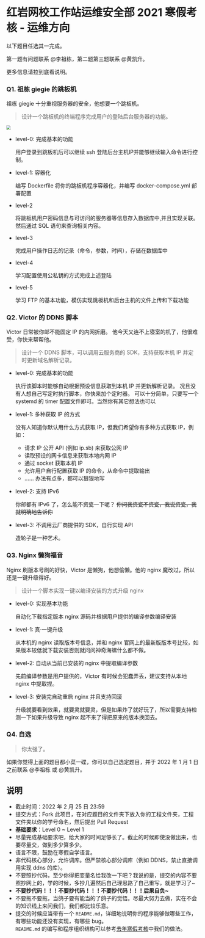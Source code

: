 # 红岩网校工作站运维安全部 2021 寒假考核 - 运维方向

以下题目任选其一完成。

第一题有问题联系 @李祖栋，第二题第三题联系 @黄凯升。

更多信息请拉到底看说明。

### Q1. 祖栋 giegie 的跳板机

祖栋 giegie 十分重视服务器的安全，他想要一个跳板机。

> 设计一个跳板机的终端程序完成用户的登陆后台服务器的功能。

<img src="https://gitee.com/lzd-1230/img-host/raw/master/image/20211223175402.png" style="zoom: 67%;" />

+ level-0: 完成基本的功能

  用户登录到跳板机后可以继续 ssh 登陆后台主机IP并能够继续输入命令进行控制。
+ level-1: 容器化

  编写 Dockerfile 将你的跳板机程序容器化，并编写 docker-compose.yml 部署配置
+ level-2

  将跳板机用户密码信息与可访问的服务器等信息存入数据库中,并且实现关联。然后通过 SQL 语句来查询相关内容。
+ level-3

  完成用户操作日志的记录（命令，参数，时间），存储在数据库中
+ level-4

  学习配置使用公私钥的方式完成上述登陆
+ level-5

  学习 FTP 的基本功能，模仿实现跳板机和后台主机的文件上传和下载功能

### Q2. Victor 的 DDNS 脚本

Victor 日常被你邮不能固定 IP 的内网折磨。
他今天又连不上寝室的机了，他很难受，你快来帮帮他。

> 设计一个 DDNS 脚本，可以调用云服务商的 SDK，支持获取本机 IP 并定时更新域名解析记录。

+ level-0: 完成基本的功能

  执行该脚本时能够自动根据预设信息获取到本机 IP 并更新解析记录。
  况且没有人想自己写定时执行脚本，你快来加个定时器。
  可以十分简单，只要写一个 systemd 的 timer 配置文件即可。当然你有其它想法也可以
+ level-1: 多种获取 IP 的方式

  没有人知道你默认用什么方式获取 IP，但我们希望你有多种方式获取 IP，例如：

  * 请求 IP 公开 API (例如 ip.sb) 来获取公网 IP
  * 读取预设的网卡信息来获取本地内网 IP
  * 通过 socket 获取本机 IP
  * 允许用户自行配置获取 IP 的命令，从命令中提取输出
  * ……
    办法有点多，都可以狠狠地写
+ level-2: 支持 IPv6

  你邮都有 IPv6 了，怎么能不资瓷一下呢？
  ~~你问我资瓷不资瓷，我说资瓷，我就明确地告诉你~~
+ level-3: 不调用云厂商提供的 SDK，自行实现 API

  造轮子是一种艺术。

### Q3. Nginx 懒狗福音

Nginx 刷版本号刷的好快，Victor 是懒狗，他想偷懒。他的 nginx 魔改过，所以还是一键升级得好。

> 设计一个脚本实现一键以编译安装的方式升级 nginx

+ level-0: 实现基本功能

  自动化下载指定版本 nginx 源码并根据用户提供的编译参数编译安装
+ level-1: 真·一键升级

  从本机的 nginx 读取版本号信息，并和 nginx 官网上的最新版版本号比较，如果版本较低就下载安装否则就问问神奇海螺什么都不做。
+ level-2: 自动从当前已安装的 nginx 中提取编译参数

  先前编译参数是用户提供的，Victor 有时候会犯蠢弄丢，建议支持从本地 nginx 中提取捏。
+ level-3: 安装完自动重启 nginx 并且支持回滚

  升级就要看到效果，就要灵就要灵，但是如果炸了就好玩了，所以需要支持检测一下如果升级导致 nginx 起不来了得把原来的版本换回去。

### Q4. 自选

> 你太强了。

如果你觉得上面的题目都小菜一碟，你可以自己选定题目，并于 2022 年 1 月 1 日之前联系 @李祖栋 或 @黄凯升。

## 说明

- 截止时间：2022 年 2 月 25 日 23:59
- 提交方式：Fork 此项目，在对应题目的文件夹下放入你的工程文件夹，工程文件夹以你的学号命名，然后提出 Pull Request
- **基础要求**：Level 0 ~ Level 1
- 尽量完成基础要求吧，给大家的时间足够长了。截止的时候即使没做出来，也要尽量交，做到多少算多少。
- 语言不限，鼓励在寒假自学语言。
- 非代码核心部分，允许调库。但严禁核心部分调库（例如 DDNS，禁止直接调用实现 ddns 的库）。
- 不要照抄代码，至少你得把变量名给我改一下吧？我说的是，提交的内容不要照抄网上的，学的时候，多抄几遍然后自己理思路了自己重写，就是学习了~
- **不要抄代码！！！不要抄代码！！！不要抄代码！！！后果自负~**
- 不要拖不要拖，当鸽子要有能当的了鸽子的觉悟。尽最大努力去做，实在不会的知识线上来问我们，我们都比较乐意。
- 提交的时候应当带有一个 `README.md`，详细地说明你的程序能够做哪些工作，有哪些功能还没有实现，有哪些 bug。  
  `README.md` 的编写和程序组织结构可以参考[去年寒假考核](https://github.com/jerrita/2021-SRE-Assesment)中我们的做法。
